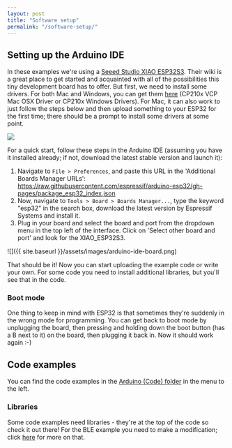 ```yaml
---
layout: post
title: "Software setup"
permalink: "/software-setup/"
---
```


## Setting up the Arduino IDE
In these examples we're using a [Seeed Studio XIAO ESP32S3](https://wiki.seeedstudio.com/xiao_esp32s3_getting_started/). Their wiki is a great place to get started and acquainted with all of the possibilities this tiny development board has to offer. But first, we need to install some drivers. For both Mac and Windows, you can get them [here](https://www.silabs.com/developers/usb-to-uart-bridge-vcp-drivers?tab=downloads) (CP210x VCP Mac OSX Driver or CP210x Windows Drivers). For Mac, it can also work to just follow the steps below and then upload something to your ESP32 for the first time; there should be a prompt to install some drivers at some point.

![](https://files.seeedstudio.com/wiki/SeeedStudio-XIAO-ESP32S3/img/2.jpg)

For a quick start, follow these steps in the Arduino IDE (assuming you have it installed already; if not, download the latest stable version and launch it):

1. Navigate to ```File > Preferences```, and paste this URL in the 'Additional Boards Manager URLs': <https://raw.githubusercontent.com/espressif/arduino-esp32/gh-pages/package_esp32_index.json>
2. Now, navigate to ```Tools > Board > Boards Manager...```, type the keyword "esp32" in the search box, download the latest version by Espressif Systems and install it.
3. Plug in your board and select the board and port from the dropdown menu in the top left of the interface. Click on 'Select other board and port' and look for the XIAO_ESP32S3. 

![]({{ site.baseurl }}/assets/images/arduino-ide-board.png)

That should be it! Now you can start uploading the example code or write your own. For some code you need to install additional libraries, but you'll see that in the code. 

### Boot mode
One thing to keep in mind with ESP32 is that sometimes they're suddenly in the wrong mode for programming. You can get back to boot mode by unplugging the board, then pressing and holding down the boot button (has a B next to it) on the board, then plugging it back in. Now it should work again :-)

## Code examples
You can find the code examples in the [Arduino (Code) folder](https://github.com/v0ss3n/midimadness/tree/main/Arduino%20(code)) in the menu to the left. 

<!-- ## Touch keyboard
The touch range example sounds like this:

<div class="videowrapper"><video width="480" height="360" controls>
  <source src="{{ site.baseurl }}/assets/videos/touch-range-sound.mp4" type="video/mp4"></video>
</div>

You can also connect something conductive, like a conductive spool knitted sample. Now the interaction is way more interesting!

<div class="videowrapper"><video width="480" height="360" autoplay loop muted>
  <source src="{{ site.baseurl }}/assets\videos\keyboard-glove.mp4" type="video/mp4"></video>
</div> -->

### Libraries
Some code examples need libraries - they're at the top of the code so check it out there! For the BLE example you need to make a modification; click [here](https://v0ss3n.github.io/midimadness/midi-bluetooth/) for more on that.

